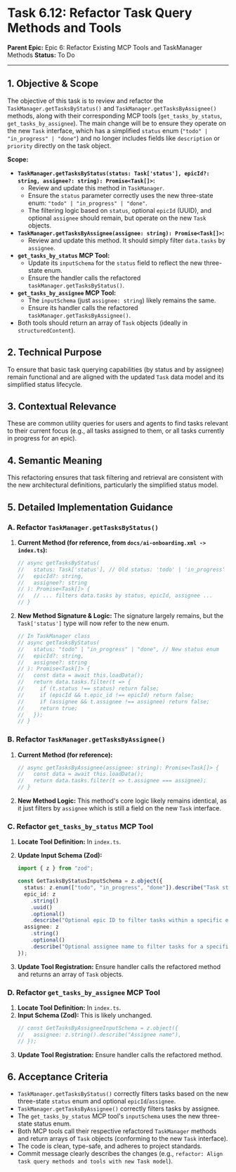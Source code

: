 # Task 6.12: Refactor Task Query Methods and Tools

**Parent Epic:** Epic 6: Refactor Existing MCP Tools and TaskManager Methods
**Status:** To Do

---

## 1. Objective & Scope

The objective of this task is to review and refactor the `TaskManager.getTasksByStatus()` and `TaskManager.getTasksByAssignee()` methods, along with their corresponding MCP tools (`get_tasks_by_status`, `get_tasks_by_assignee`). The main change will be to ensure they operate on the new `Task` interface, which has a simplified `status` enum (`"todo" | "in_progress" | "done"`) and no longer includes fields like `description` or `priority` directly on the task object.

**Scope:**

- **`TaskManager.getTasksByStatus(status: Task['status'], epicId?: string, assignee?: string): Promise<Task[]>`:**
  - Review and update this method in `TaskManager`.
  - Ensure the `status` parameter correctly uses the new three-state enum: `"todo" | "in_progress" | "done"`.
  - The filtering logic based on `status`, optional `epicId` (UUID), and optional `assignee` should remain, but operate on the new `Task` objects.
- **`TaskManager.getTasksByAssignee(assignee: string): Promise<Task[]>`:**
  - Review and update this method. It should simply filter `data.tasks` by `assignee`.
- **`get_tasks_by_status` MCP Tool:**
  - Update its `inputSchema` for the `status` field to reflect the new three-state enum.
  - Ensure the handler calls the refactored `taskManager.getTasksByStatus()`.
- **`get_tasks_by_assignee` MCP Tool:**
  - The `inputSchema` (just `assignee: string`) likely remains the same.
  - Ensure its handler calls the refactored `taskManager.getTasksByAssignee()`.
- Both tools should return an array of `Task` objects (ideally in `structuredContent`).

## 2. Technical Purpose

To ensure that basic task querying capabilities (by status and by assignee) remain functional and are aligned with the updated `Task` data model and its simplified status lifecycle.

## 3. Contextual Relevance

These are common utility queries for users and agents to find tasks relevant to their current focus (e.g., all tasks assigned to them, or all tasks currently in progress for an epic).

## 4. Semantic Meaning

This refactoring ensures that task filtering and retrieval are consistent with the new architectural definitions, particularly the simplified status model.

## 5. Detailed Implementation Guidance

### A. Refactor `TaskManager.getTasksByStatus()`

1.  **Current Method (for reference, from `docs/ai-onboarding.xml -> index.ts`):**

    ```typescript
    // async getTasksByStatus(
    //   status: Task['status'], // Old status: 'todo' | 'in_progress' | 'review' | 'done'
    //   epicId?: string,
    //   assignee?: string
    // ): Promise<Task[]> {
    //   // ... filters data.tasks by status, epicId, assignee ...
    // }
    ```

2.  **New Method Signature & Logic:**
    The signature largely remains, but the `Task['status']` type will now refer to the new enum.
    ```typescript
    // In TaskManager class
    // async getTasksByStatus(
    //   status: "todo" | "in_progress" | "done", // New status enum
    //   epicId?: string,
    //   assignee?: string
    // ): Promise<Task[]> {
    //   const data = await this.loadData();
    //   return data.tasks.filter(t => {
    //     if (t.status !== status) return false;
    //     if (epicId && t.epic_id !== epicId) return false;
    //     if (assignee && t.assignee !== assignee) return false;
    //     return true;
    //   });
    // }
    ```

### B. Refactor `TaskManager.getTasksByAssignee()`

1.  **Current Method (for reference):**
    ```typescript
    // async getTasksByAssignee(assignee: string): Promise<Task[]> {
    //   const data = await this.loadData();
    //   return data.tasks.filter(t => t.assignee === assignee);
    // }
    ```
2.  **New Method Logic:** This method's core logic likely remains identical, as it just filters by `assignee` which is still a field on the new `Task` interface.

### C. Refactor `get_tasks_by_status` MCP Tool

1.  **Locate Tool Definition:** In `index.ts`.
2.  **Update Input Schema (Zod):**

    ```typescript
    import { z } from "zod";

    const GetTasksByStatusInputSchema = z.object({
      status: z.enum(["todo", "in_progress", "done"]).describe("Task status to filter by"),
      epic_id: z
        .string()
        .uuid()
        .optional()
        .describe("Optional epic ID to filter tasks within a specific epic"),
      assignee: z
        .string()
        .optional()
        .describe("Optional assignee name to filter tasks for a specific user"),
    });
    ```

3.  **Update Tool Registration:** Ensure handler calls the refactored method and returns an array of `Task` objects.

### D. Refactor `get_tasks_by_assignee` MCP Tool

1.  **Locate Tool Definition:** In `index.ts`.
2.  **Input Schema (Zod):** This is likely unchanged.
    ```typescript
    // const GetTasksByAssigneeInputSchema = z.object({
    //   assignee: z.string().describe("Assignee name"),
    // });
    ```
3.  **Update Tool Registration:** Ensure handler calls the refactored method.

## 6. Acceptance Criteria

- `TaskManager.getTasksByStatus()` correctly filters tasks based on the new three-state `status` enum and optional `epicId`/`assignee`.
- `TaskManager.getTasksByAssignee()` correctly filters tasks by assignee.
- The `get_tasks_by_status` MCP tool's `inputSchema` uses the new three-state status enum.
- Both MCP tools call their respective refactored `TaskManager` methods and return arrays of `Task` objects (conforming to the new `Task` interface).
- The code is clean, type-safe, and adheres to project standards.
- Commit message clearly describes the changes (e.g., `refactor: Align task query methods and tools with new Task model`).
